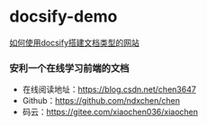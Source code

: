 # docsify-demo

[如何使用docsify搭建文档类型的网站](https://mp.weixin.qq.com/s/TPXHaTdfTYKrcpm77gPHyA)

### 安利一个在线学习前端的文档

- 在线阅读地址：https://blog.csdn.net/chen3647
- Github：https://github.com/ndxchen/chen
- 码云：https://gitee.com/xiaochen036/xiaochen


